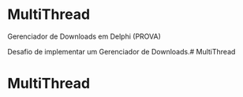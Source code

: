 # MultiThread
Gerenciador de Downloads em Delphi (PROVA)

Desafio de implementar um Gerenciador de Downloads.# MultiThread
# MultiThread
